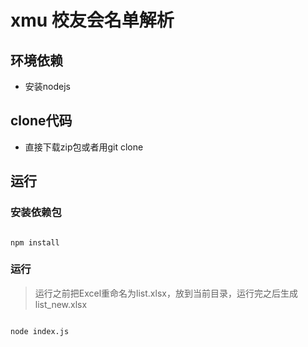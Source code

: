 # xmu 校友会名单解析

## 环境依赖

- 安装nodejs

## clone代码

- 直接下载zip包或者用git clone

## 运行


### 安装依赖包

```

npm install

```

### 运行

> 运行之前把Excel重命名为list.xlsx，放到当前目录，运行完之后生成list_new.xlsx

```

node index.js 

```